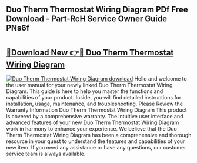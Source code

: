 ## Duo Therm Thermostat Wiring Diagram PDf Free Download - Part-RcH Service Owner Guide PNs6f

# <h2><a href="http://dftye8x.blite.top/?on=Duo+Therm+Thermostat+Wiring+Diagram">🔗Download New 👉🔴 Duo Therm Thermostat Wiring Diagram</a></h2>

[![Duo Therm Thermostat Wiring Diagram download](https://i.imgur.com/lujVjoI.png)](http://dftye8x.blite.top/?on=Duo+Therm+Thermostat+Wiring+Diagram)
Hello and welcome to the user manual for your newly linked Duo Therm Thermostat Wiring Diagram. This guide is here to help you master the functions and capabilities of your product. Inside, you will find detailed instructions for installation, usage, maintenance, and troubleshooting. Please Review the Warranty Information Duo Therm Thermostat Wiring Diagram This product is covered by a comprehensive warranty. The intuitive user interface and advanced features of your new Duo Therm Thermostat Wiring Diagram work in harmony to enhance your experience. We believe that the Duo Therm Thermostat Wiring Diagram has been a comprehensive and thorough resource in your quest to understand the features and capabilities of your new item. If you need any assistance or have any questions, our customer service team is always available.
